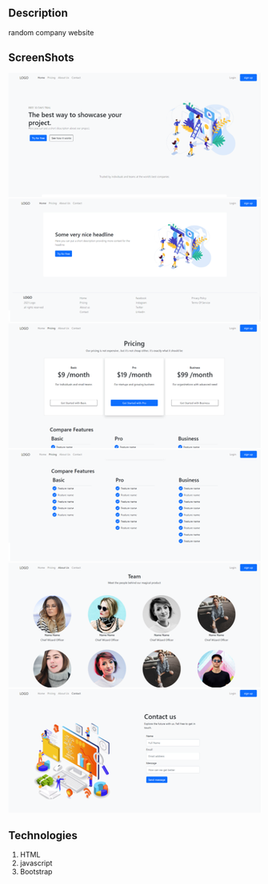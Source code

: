 ## Description

random company website

## ScreenShots

![Alt text](./img/1.png?raw=true "screenshot_1")
![Alt text](./img/2.png?raw=true "screenshot_2")
![Alt text](./img/3.png?raw=true "screenshot_3")
![Alt text](./img/4.png?raw=true "screenshot_4")
![Alt text](./img/5.png?raw=true "screenshot_5")
![Alt text](./img/6.png?raw=true "screenshot_6")

## Technologies

1. HTML
2. javascript
3. Bootstrap
